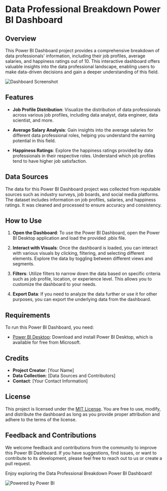 # Data Professional Breakdown Power BI Dashboard

## Overview

This Power BI Dashboard project provides a comprehensive breakdown of data professionals' information, including their job profiles, average salaries, and happiness ratings out of 10. This interactive dashboard offers valuable insights into the data professional landscape, enabling users to make data-driven decisions and gain a deeper understanding of this field.

![Dashboard Screenshot](https://drive.google.com/uc?export=view&id=16Q7TyajTlIg74yLx-N5YtrbfWRXx64wg)

## Features

- **Job Profile Distribution**: Visualize the distribution of data professionals across various job profiles, including data analyst, data engineer, data scientist, and more.

- **Average Salary Analysis**: Gain insights into the average salaries for different data professional roles, helping you understand the earning potential in this field.

- **Happiness Ratings**: Explore the happiness ratings provided by data professionals in their respective roles. Understand which job profiles tend to have higher job satisfaction.

## Data Sources

The data for this Power BI Dashboard project was collected from reputable sources such as industry surveys, job boards, and social media platforms. The dataset includes information on job profiles, salaries, and happiness ratings. It was cleaned and processed to ensure accuracy and consistency.

## How to Use

1. **Open the Dashboard**: To use the Power BI Dashboard, open the Power BI Desktop application and load the provided .pbix file.

2. **Interact with Visuals**: Once the dashboard is loaded, you can interact with various visuals by clicking, filtering, and selecting different elements. Explore the data by toggling between different views and segments.

3. **Filters**: Utilize filters to narrow down the data based on specific criteria such as job profile, location, or experience level. This allows you to customize the dashboard to your needs.

4. **Export Data**: If you need to analyze the data further or use it for other purposes, you can export the underlying data from the dashboard.

## Requirements

To run this Power BI Dashboard, you need:

- [Power BI Desktop](https://powerbi.microsoft.com/en-us/desktop/): Download and install Power BI Desktop, which is available for free from Microsoft.

## Credits

- **Project Creator**: [Your Name]
- **Data Collection**: [Data Sources and Contributors]
- **Contact**: [Your Contact Information]

## License

This project is licensed under the [MIT License](LICENSE). You are free to use, modify, and distribute the dashboard as long as you provide proper attribution and adhere to the terms of the license.

## Feedback and Contributions

We welcome feedback and contributions from the community to improve this Power BI Dashboard. If you have suggestions, find issues, or want to contribute to its development, please feel free to reach out to us or create a pull request.

Enjoy exploring the Data Professional Breakdown Power BI Dashboard!

![Powered by Power BI](https://logohistory.net/wp-content/uploads/2023/05/Power-BI-Symbol.png)
